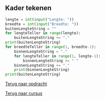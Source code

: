 ## Kader tekenen

```python
lengte = int(input("Lengte: "))
breedte = int(input("Breedte: "))
buitenLengteString = ""
for lengteTeller in range(lengte):
    buitenLengteString += "."
print(buitenLengteString)
for breedteTeller in range(1, breedte-1):
    binnenLengteString = "."
    for lengteTeller in range(1, lengte-1):
        binnenLengteString += " "
    binnenLengteString += "."
    print(binnenLengteString)
print(buitenLengteString)
```

[Terug naar opdracht](/taken/kadertekenen.html)

[Terug naar cursus](/18_for.html)